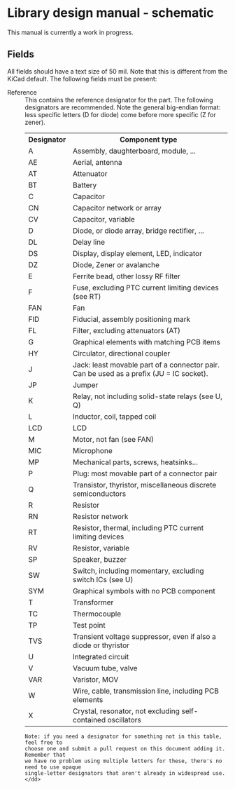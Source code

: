 # Library design manual - schematic

This manual is currently a work in progress.

## Fields

All fields should have a text size of 50 mil. Note that this is different
from the KiCad default. The following fields must be present:

<dl>
<dt>Reference</dt>
<dd>This contains the reference designator for the part. The following
    designators are recommended. Note the general big-endian format: less
    specific letters (D for diode) come before more specific (Z for zener).
    <table>
    <tr><th>Designator</th>	<th>Component type</th></tr>
    <tr><td>A</td>			<td>Assembly, daughterboard, module, ...</td></tr>
    <tr><td>AE</td>         <td>Aerial, antenna</td></tr>
    <tr><td>AT</td>         <td>Attenuator</td></tr>
    <tr><td>BT</td>         <td>Battery</td></tr>
    <tr><td>C</td>          <td>Capacitor</td></tr>
    <tr><td>CN</td>         <td>Capacitor network or array</td></tr>
    <tr><td>CV</td>         <td>Capacitor, variable</td></tr>
    <tr><td>D</td>          <td>Diode, or diode array, bridge rectifier, ...</td></tr>
    <tr><td>DL</td>         <td>Delay line</td></tr>
    <tr><td>DS</td>         <td>Display, display element, LED, indicator</td></tr>
    <tr><td>DZ</td>         <td>Diode, Zener or avalanche</td></tr>
    <tr><td>E</td>          <td>Ferrite bead, other lossy RF filter</td></tr>
    <tr><td>F</td>          <td>Fuse, excluding PTC current limiting devices (see RT)</td></tr>
    <tr><td>FAN</td>        <td>Fan</td></tr>
    <tr><td>FID</td>        <td>Fiducial, assembly positioning mark</td></tr>
    <tr><td>FL</td>         <td>Filter, excluding attenuators (AT)</td></tr>
    <tr><td>G</td>          <td>Graphical elements with matching PCB items</td></tr>
    <tr><td>HY</td>         <td>Circulator, directional coupler</td></tr>
    <tr><td>J</td>          <td>Jack: least movable part of a connector pair.
                                Can be used as a prefix (JU = IC socket).</td></tr>
    <tr><td>JP</td>         <td>Jumper</td></tr>
    <tr><td>K</td>          <td>Relay, not including solid-state relays (see U, Q)</td></tr>
    <tr><td>L</td>          <td>Inductor, coil, tapped coil</td></tr>
    <tr><td>LCD</td>        <td>LCD</td></tr>
    <tr><td>M</td>          <td>Motor, not fan (see FAN)</td></tr>
    <tr><td>MIC</td>        <td>Microphone</td></tr>
    <tr><td>MP</td>         <td>Mechanical parts, screws, heatsinks...</td></tr>
    <tr><td>P</td>          <td>Plug: most movable part of a connector pair</td></tr>
    <tr><td>Q</td>          <td>Transistor, thyristor, miscellaneous discrete semiconductors</td></tr>
    <tr><td>R</td>          <td>Resistor</td></tr>
    <tr><td>RN</td>         <td>Resistor network</td></tr>
    <tr><td>RT</td>         <td>Resistor, thermal, including PTC current limiting devices</td></td>
    <tr><td>RV</td>         <td>Resistor, variable</td></tr>
    <tr><td>SP</td>         <td>Speaker, buzzer</td></tr>
    <tr><td>SW</td>         <td>Switch, including momentary, excluding switch ICs (see U)</td></tr>
    <tr><td>SYM</td>        <td>Graphical symbols with no PCB component</td></tr>
    <tr><td>T</td>          <td>Transformer</td></tr>
    <tr><td>TC</td>         <td>Thermocouple</td></tr>
    <tr><td>TP</td>         <td>Test point</td></tr>
    <tr><td>TVS</td>        <td>Transient voltage suppressor, even if also a diode or thyristor</td></tr>
    <tr><td>U</td>          <td>Integrated circuit</td></tr>
    <tr><td>V</td>          <td>Vacuum tube, valve</td></tr>
    <tr><td>VAR</td>        <td>Varistor, MOV</td></tr>
    <tr><td>W</td>          <td>Wire, cable, transmission line, including PCB elements</td></tr>
    <tr><td>X</td>          <td>Crystal, resonator, not excluding self-contained oscillators</td></tr>
    </table>

    Note: if you need a designator for something not in this table, feel free to
    choose one and submit a pull request on this document adding it. Remember that
    we have no problem using multiple letters for these, there's no need to use opaque
    single-letter designators that aren't already in widespread use.</dd>

</dl>
